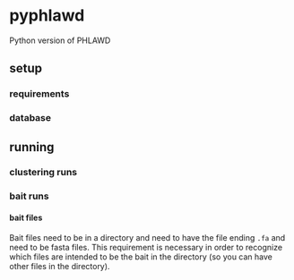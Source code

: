 # pyphlawd
Python version of PHLAWD

## setup

### requirements

### database

## running 

### clustering runs

### bait runs

#### bait files
Bait files need to be in a directory and need to have the file ending `.fa` and need to be fasta files. This requirement is necessary in order to recognize which files are intended to be the bait in the directory (so you can have other files in the directory).
